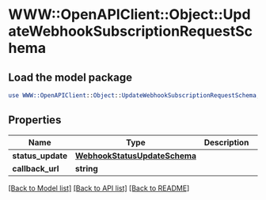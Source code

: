 # WWW::OpenAPIClient::Object::UpdateWebhookSubscriptionRequestSchema

## Load the model package
```perl
use WWW::OpenAPIClient::Object::UpdateWebhookSubscriptionRequestSchema;
```

## Properties
Name | Type | Description | Notes
------------ | ------------- | ------------- | -------------
**status_update** | [**WebhookStatusUpdateSchema**](WebhookStatusUpdateSchema.md) |  | [optional] 
**callback_url** | **string** |  | [optional] 

[[Back to Model list]](../README.md#documentation-for-models) [[Back to API list]](../README.md#documentation-for-api-endpoints) [[Back to README]](../README.md)


